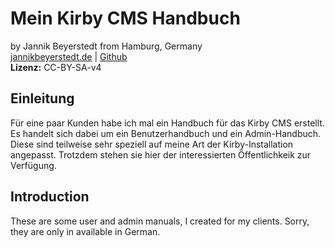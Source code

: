 # Mein Kirby CMS Handbuch
by Jannik Beyerstedt from Hamburg, Germany  
[jannikbeyerstedt.de](https://jannikbeyerstedt.de) | [Github](https://github.com/jbeyerstedt)  
**Lizenz:** CC-BY-SA-v4


## Einleitung
Für eine paar Kunden habe ich mal ein Handbuch für das Kirby CMS erstellt. Es handelt sich dabei um ein Benutzerhandbuch und ein Admin-Handbuch. Diese sind teilweise sehr speziell auf meine Art der Kirby-Installation angepasst. Trotzdem stehen sie hier der interessierten Öffentlichkeik zur Verfügung.


## Introduction
These are some user and admin manuals, I created for my clients. Sorry, they are only in available in German.

